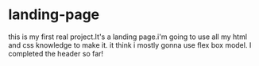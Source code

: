 # landing-page
this is my first real project.It's a landing page.i'm going to use all my html and css knowledge to make it. it think i mostly gonna use flex box model.
I completed the header so far!
